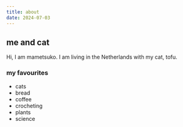 ```yaml
---
title: about
date: 2024-07-03
---
```


## me and cat
Hi, I am mametsuko. I am living in the Netherlands with my cat, tofu.

### my favourites

- cats
- bread
- coffee
- crocheting
- plants
- science